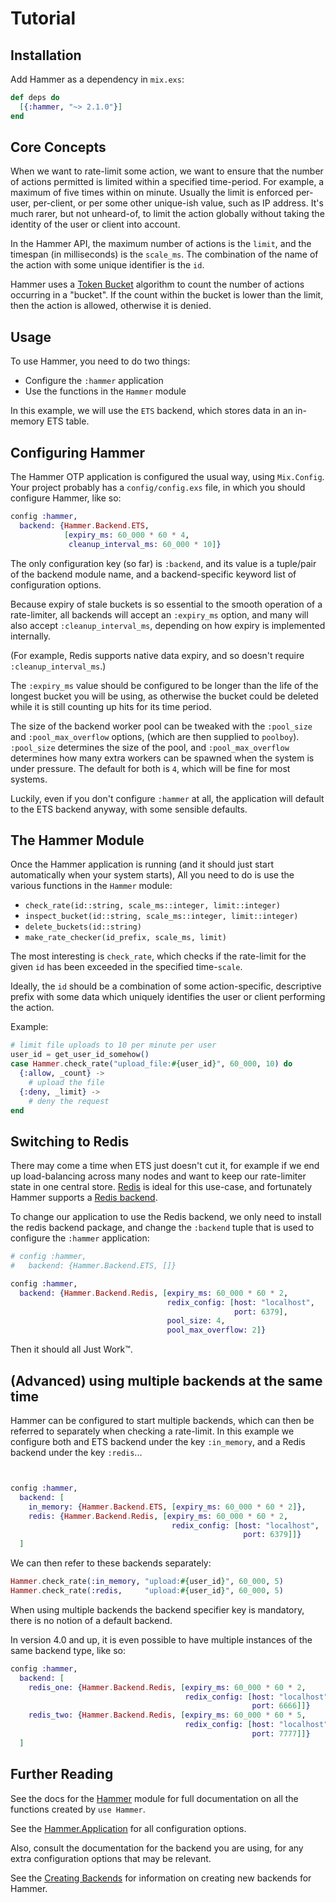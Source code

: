 # Tutorial


## Installation

Add Hammer as a dependency in `mix.exs`:

```elixir
def deps do
  [{:hammer, "~> 2.1.0"}]
end
```


## Core Concepts

When we want to rate-limit some action, we want to ensure that the number of
actions permitted is limited within a specified time-period. For example, a
maximum of five times within on minute. Usually the limit is enforced per-user,
per-client, or per some other unique-ish value, such as IP address. It's much
rarer, but not unheard-of, to limit the action globally without taking the
identity of the user or client into account.

In the Hammer API, the maximum number of actions is the `limit`, and the
timespan (in milliseconds) is the `scale_ms`. The combination of the name of the
action with some unique identifier is the `id`.

Hammer uses a [Token Bucket](https://en.wikipedia.org/wiki/Token_bucket)
algorithm to count the number of actions occurring in a "bucket". If the count
within the bucket is lower than the limit, then the action is allowed, otherwise
it is denied.


## Usage

To use Hammer, you need to do two things:

- Configure the `:hammer` application
- Use the functions in the `Hammer` module

In this example, we will use the `ETS` backend, which stores data in an
in-memory ETS table.


## Configuring Hammer

The Hammer OTP application is configured the usual way, using `Mix.Config`.
Your project probably has a `config/config.exs` file, in which you should
configure Hammer, like so:

```elixir
config :hammer,
  backend: {Hammer.Backend.ETS,
            [expiry_ms: 60_000 * 60 * 4,
             cleanup_interval_ms: 60_000 * 10]}
```

The only configuration key (so far) is `:backend`, and its value is a tuple/pair
of the backend module name, and a backend-specific keyword list of configuration
options.

Because expiry of stale buckets is so essential to the smooth operation of a
rate-limiter, all backends will accept an `:expiry_ms` option, and many will
also accept `:cleanup_interval_ms`, depending on how expiry is implemented
internally.

(For example, Redis supports native data expiry, and so doesn't require
`:cleanup_interval_ms`.)

The `:expiry_ms` value should be configured to be longer than the life of the
longest bucket you will be using, as otherwise the bucket could be deleted while
it is still counting up hits for its time period.

The size of the backend worker pool can be tweaked with the `:pool_size` and
`:pool_max_overflow` options, (which are then supplied to `poolboy`). `:pool_size`
determines the size of the pool, and `:pool_max_overflow` determines how many extra
workers can be spawned when the system is under pressure. The default for both is `4`,
which will be fine for most systems.

Luckily, even if you don't configure `:hammer` at all, the application will
default to the ETS backend anyway, with some sensible defaults.


## The Hammer Module

Once the Hammer application is running (and it should just start automatically
when your system starts), All you need to do is use the various functions in the
`Hammer` module:

- `check_rate(id::string, scale_ms::integer, limit::integer)`
- `inspect_bucket(id::string, scale_ms::integer, limit::integer)`
- `delete_buckets(id::string)`
- `make_rate_checker(id_prefix, scale_ms, limit)`

The most interesting is `check_rate`, which checks if the rate-limit for the
given `id` has been exceeded in the specified time-`scale`.

Ideally, the `id` should be a combination of some action-specific, descriptive
prefix with some data which uniquely identifies the user or client performing
the action.

Example:

```elixir
# limit file uploads to 10 per minute per user
user_id = get_user_id_somehow()
case Hammer.check_rate("upload_file:#{user_id}", 60_000, 10) do
  {:allow, _count} ->
    # upload the file
  {:deny, _limit} ->
    # deny the request
end
```

## Switching to Redis

There may come a time when ETS just doesn't cut it, for example if we end up
load-balancing across many nodes and want to keep our rate-limiter state in one
central store. [Redis](https://redis.io) is ideal for this use-case, and
fortunately Hammer supports
a [Redis backend](https://github.com/ExHammer/hammer-backend-redis).

To change our application to use the Redis backend, we only need to install the
redis backend package, and change the `:backend` tuple that is used to configure
the `:hammer` application:

```elixir
# config :hammer,
#   backend: {Hammer.Backend.ETS, []}

config :hammer,
  backend: {Hammer.Backend.Redis, [expiry_ms: 60_000 * 60 * 2,
                                   redix_config: [host: "localhost",
                                                  port: 6379],
                                   pool_size: 4,
                                   pool_max_overflow: 2]}
```

Then it should all Just Work™.


## (Advanced) using multiple backends at the same time

Hammer can be configured to start multiple backends, which can then be referred
to separately when checking a rate-limit. In this example we configure both and
ETS backend under the key `:in_memory`, and a Redis backend under the key
`:redis`...

```elixir


config :hammer,
  backend: [
    in_memory: {Hammer.Backend.ETS, [expiry_ms: 60_000 * 60 * 2]},
    redis: {Hammer.Backend.Redis, [expiry_ms: 60_000 * 60 * 2,
                                    redix_config: [host: "localhost",
                                                    port: 6379]]}
  ]
```

We can then refer to these backends separately:

```elixir
Hammer.check_rate(:in_memory, "upload:#{user_id}", 60_000, 5)
Hammer.check_rate(:redis,     "upload:#{user_id}", 60_000, 5)
```

When using multiple backends the backend specifier key is mandatory, there is no
notion of a default backend.

In version 4.0 and up, it is even possible to have multiple instances of the same
backend type, like so:

```elixir
config :hammer,
  backend: [
    redis_one: {Hammer.Backend.Redis, [expiry_ms: 60_000 * 60 * 2,
                                       redix_config: [host: "localhost",
                                                      port: 6666]]}
    redis_two: {Hammer.Backend.Redis, [expiry_ms: 60_000 * 60 * 5,
                                       redix_config: [host: "localhost",
                                                      port: 7777]]}
  ]
```


## Further Reading

See the docs for the [Hammer](/hammer/Hammer.html) module for full documentation
on all the functions created by `use Hammer`.

See the [Hammer.Application](/hammer/Hammer.Application.html) for all
configuration options.

Also, consult the documentation for the backend you are using, for any extra
configuration options that may be relevant.

See the [Creating Backends](/hammer/creatingbackends.html) for information on
creating new backends for Hammer.
